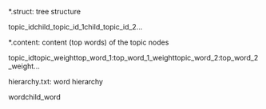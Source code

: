 *.struct: tree structure

  topic_id<space>child_topic_id_1<space>child_topic_id_2<space>...

*.content: content (top words) of the topic nodes

  topic_id<space>topic_weight<space>top_word_1:top_word_1_weight<space>topic_word_2:top_word_2_weight<space>...

hierarchy.txt: word hierarchy

  word<space>child_word

